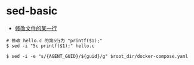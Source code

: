 # sed-basic

- [修改文件的某一行](https://www.cnblogs.com/azureology/p/13039573.html)

```shell
# 修改 hello.c 的第5行为 "printf($1);"
$ sed -i "5c printf($1);" hello.c
```

```shell
$ sed -i -e "s/{AGENT_GUID}/${guid}/g" $root_dir/docker-compose.yaml
```
